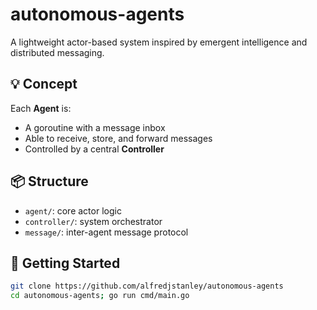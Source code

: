 # autonomous-agents

A lightweight actor-based system inspired by emergent intelligence and distributed messaging.

## 💡 Concept

Each **Agent** is:

- A goroutine with a message inbox
- Able to receive, store, and forward messages
- Controlled by a central **Controller**

## 📦 Structure

- `agent/`: core actor logic
- `controller/`: system orchestrator
- `message/`: inter-agent message protocol

## 🚀 Getting Started

```bash
git clone https://github.com/alfredjstanley/autonomous-agents
cd autonomous-agents; go run cmd/main.go
```
